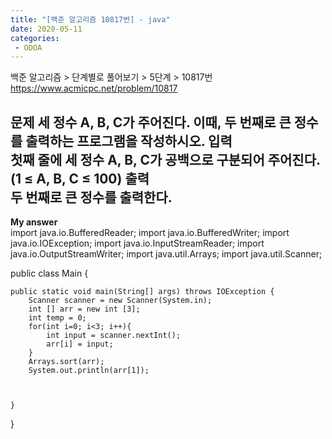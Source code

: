 ```yaml
---
title: "[백준 알고리즘 10817번] - java"
date: 2020-05-11
categories: 
 - ODOA
---
```

백준 알고리즘 > 단계별로 풀어보기 > 5단계 > 10817번 
<a href="https://www.acmicpc.net/problem/10817">https://www.acmicpc.net/problem/10817</a>  

**문제**
세 정수 A, B, C가 주어진다. 이때, 두 번째로 큰 정수를 출력하는 프로그램을 작성하시오. 
**입력**  
첫째 줄에 세 정수 A, B, C가 공백으로 구분되어 주어진다. (1 ≤ A, B, C ≤ 100)
**출력**  
두 번째로 큰 정수를 출력한다.
---


**My answer**  
import java.io.BufferedReader;
import java.io.BufferedWriter;
import java.io.IOException;
import java.io.InputStreamReader;
import java.io.OutputStreamWriter;
import java.util.Arrays;
import java.util.Scanner;

public class Main {

    public static void main(String[] args) throws IOException {
        Scanner scanner = new Scanner(System.in);
        int [] arr = new int [3];
        int temp = 0;
        for(int i=0; i<3; i++){
        	int input = scanner.nextInt();
        	arr[i] = input;
        }
        Arrays.sort(arr);
        System.out.println(arr[1]);
        
        
        
    }
}
```



